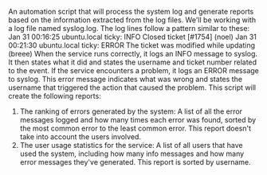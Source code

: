 An automation script that will process the system log and generate reports based on the information extracted from the log files. 
We'll be working with a log file named syslog.log.
The log lines follow a pattern similar to these:
Jan 31 00:16:25 ubuntu.local ticky: INFO Closed ticket [#1754] (noel)
Jan 31 00:21:30 ubuntu.local ticky: ERROR The ticket was modified while updating (breee)
When the service runs correctly, it logs an INFO message to syslog. It then states what it did and states the username and ticket number related to the event. 
If the service encounters a problem, it logs an ERROR message to syslog. This error message indicates what was wrong and states the username that triggered the action that caused the problem.
This script will create the following reports:
1. The ranking of errors generated by the system: A list of all the error messages logged and how many times each error was found, sorted by the most common error to the least common error.
   This report doesn't take into account the users involved.
2. The user usage statistics for the service: A list of all users that have used the system, including how many info messages and how many error messages they've generated. This report is sorted by username.
